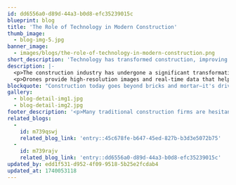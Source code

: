 ```yaml
---
id: dd6556a0-d89d-44a3-b0d8-efc35239015c
blueprint: blog
title: 'The Role of Technology in Modern Construction'
thumb_image:
  - blog-img-5.jpg
banner_image:
  - images/blogs/the-role-of-technology-in-modern-construction.png
short_description: 'Technology has transformed construction, improving efficiency, safety, and precision. Innovations like digital modeling, automation, AI, and sustainable materials accelerate timelines, cut costs, and reduce environmental impact. Modern construction embraces innovation for smarter, greener projects.'
description: |-
  <p>The construction industry has undergone a significant transformation in recent years, thanks to advancements in technology. From digital modeling and automation to sustainable materials and artificial intelligence, modern construction has embraced innovation to enhance efficiency, safety, and precision. These technological improvements not only accelerate project timelines but also reduce costs and environmental impact. With urbanization on the rise and infrastructure demands increasing, technology has become a necessity rather than a luxury in construction. Digital tools and smart construction techniques allow builders to plan, execute, and manage projects with greater accuracy than ever before. Whether it's high-rise buildings, residential developments, or large-scale infrastructure projects, technology plays a crucial role in shaping the future of construction. BIM is a game-changer in construction, allowing architects, engineers, and contractors to collaborate on 3D digital models of buildings before actual construction begins. This reduces errors, improves project coordination, and ensures better design accuracy.</p>
  <p>Drones provide high-resolution images and real-time data that help in site inspections, surveying, and project monitoring. They enhance safety by reducing the need for workers to climb scaffolds or enter hazardous areas for assessments. While technology offers long-term benefits, the initial costs of implementing AI, robotics, or BIM software can be a barrier for small and mid-sized construction firms.</p>
blockquote: "Construction today goes beyond bricks and mortar—it's driven by data, automation, and digital precision. Technology enhances efficiency, safety, and sustainability, enabling smarter, faster, and more cost-effective building. From AI to digital modeling, embracing innovation is essential for shaping the future of construction and delivering high-quality, resilient structures."
gallery:
  - blog-detail-img1.jpg
  - blog-detail-img2.jpg
footer_description: '<p>Many traditional construction firms are hesitant to adopt new technologies due to concerns about reliability, adaptability, and cost-effectiveness. Overcoming this resistance requires strong leadership and proven case studies. As technology continues to evolve, the construction industry will experience even greater advancements. The integration of AI-driven project management tools, smart materials, and fully automated building processes will redefine the way we build. Virtual reality (VR) and augmented reality (AR) will further enhance design visualization and client collaboration. At Orion Construction, we stay at the forefront of these technological trends, incorporating innovation into every stage of our projects. Whether it''s using BIM for precision planning or deploying drones for site monitoring, we embrace technology to ensure quality, efficiency, and sustainability. "The future of construction is digital, and Orion Construction is building that future today!"</p>'
related_blogs:
  -
    id: m739qswj
    related_blog_link: 'entry::45c678fe-b647-45ed-827b-b3d3e5072b75'
  -
    id: m739rajv
    related_blog_link: 'entry::dd6556a0-d89d-44a3-b0d8-efc35239015c'
updated_by: edd1f531-d952-4f09-9518-5b25e2fcdab4
updated_at: 1740053118
---
```

